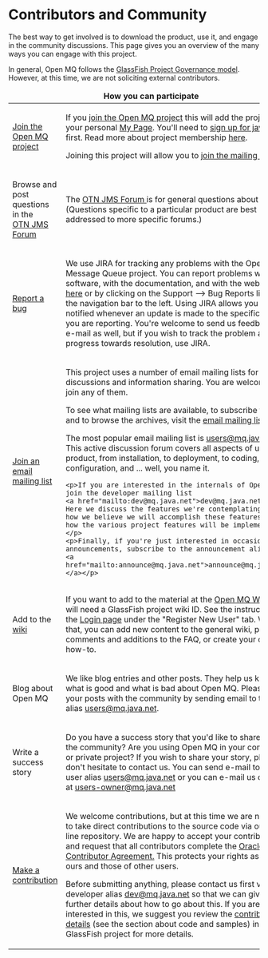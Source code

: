 # Contributors and Community 

<p>The best way to get involved is to download the product, use it, and engage in the community discussions. This page gives you an overview of the many ways you can engage with this project. </p>
<p>In general, Open MQ follows the <a href="https://glassfish.java.net/public/GovernancePolicy.html">GlassFish Project Governance model</a>. However, at this time, we are not soliciting external contributors. </p>
<table width="90%" border="0" cellpadding="3" cellspacing="3" class="generic1">
  <thead><tr>
    <td colspan="2" scope="col"><div align="center"><strong>How you can participate </strong></div></td>
  </tr> </thead>
  <tbody> <tr>
    <td><p><a href="http://java.net/projects/mq/watch">Join the Open MQ project</a>
    <td><p>If you <a href="http://java.net/projects/mq/watch">join the Open MQ project</a>
    this will add the project to your personal <a href="https://java.net/mypage">My Page</a>.
    You'll need to <a href="https://java.net/people/new">sign up for java.net</a> first.
    Read more about project membership <a href="community.html">here</a>. 
    <p>Joining this project will allow you to <a href="https://java.net/projects/mq/lists">join the mailing lists</a>.
  <tr>
    <td><p>Browse and post questions in the <br> 
    <a href="https://forums.oracle.com/forums/forum.jspa?forumID=974&start=0">OTN JMS Forum </a>
    <td><p>The <a href="https://forums.oracle.com/forums/forum.jspa?forumID=974&start=0">OTN JMS Forum </a> is for general questions about JMS.
    (Questions specific to a particular product are best addressed to more specific forums.)
  <tr>
    <td><p><a href="https://java.net/jira/browse/MQ">Report a bug </a>
    <td><p>We use JIRA for tracking any problems with the Open Message Queue project. 
    You can report problems with the software, with the documentation, and with the website 
    <a href="https://java.net/jira/browse/MQ">here</a> or by clicking on the
    Support --> Bug Reports link in  the navigation bar to the left. 
    Using JIRA allows you to be notified whenever an update is made to the specific issue you are reporting.
    You're welcome to send us feedback via e-mail as well, but if you wish to track the problem and our progress towards resolution, use JIRA.
  <tr>
    <td><p><a href="http://java.net/projects/mq/lists">Join an email mailing list </a>
    <td><p>This project uses a number of email mailing lists for discussions and information sharing. You are welcome to join any of them.
    <p>To see what mailing lists are available, to subscribe to them, and to browse the archives, visit the 
    <a href="http://java.net/projects/mq/lists">email mailing lists page</a> 
    <p>The most popular email mailing list is <a href="mailto:users@mq.java.net">users@mq.java.net</a>. 
    This active discussion forum covers all aspects of using the product, from installation, to deployment, to coding, configuration, and ... well, you name it.

    <p>If you are interested in the internals of Open MQ, join the developer mailing list
    <a href="mailto:dev@mq.java.net">dev@mq.java.net</a>. Here we discuss the features we're contemplating, 
    how we believe we will accomplish these features and how the various project features will be implemented. </p>
    <p>Finally, if you're just interested in occasional announcements, subscribe to the announcement alias 
    <a href="mailto:announce@mq.java.net">announce@mq.java.net </a></p>
  <tr>
    <td><p>Add to the <a href="https://wikis.oracle.com/display/GlassFish/OpenMessageQueue">wiki</a> 
    <td><p>If you want to add to the material at the <a href="https://wikis.oracle.com/display/GlassFish/OpenMessageQueue">Open MQ Wiki</a>
    you will need a GlassFish project wiki ID. 
    See the instructions at the <a href="http://wiki.glassfish.java.net/Login.jsp">Login page</a> under the &quot;Register New User&quot; tab. 
    With that, you can add new content to the general wiki, post comments and additions to the FAQ, or create your own how-to.
  <tr>
    <td><p>Blog about<br> Open MQ 
    <td><p>We like blog entries and other posts. They help us know what is good and what is bad about Open MQ.
    Please share your posts with the community by sending email to the user alias <a href="mailto:users@mq.java.net">users@mq.java.net</a>.
  <tr>
    <td><p>Write a success story 
    <td><p>Do you have a success story that you'd like to share with the community? Are you using Open MQ in your community or private project?
    If you wish to share your story, please don't hesitate to contact us. You can send e-mail to the 
    user alias <a href="mailto:users@mq.java.net">users@mq.java.net</a> or you can e-mail us directly at 
    <a href="mailto:users-owner@mq.java.net">users-owner@mq.java.net </a></td>
  </tr>
  <tr>
    <td><p><a href="community.html#contrib">Make a contribution</a> 
    <td><p>We welcome contributions, but at this time we are not able to take direct contributions to the source code via our on-line repository. 
      We are happy to accept your contributions and request that all contributors complete the <a href="http://oss.oracle.com/oca.pdf">Oracle Contributor Agreement.</a> 
      This protects your rights as well as ours and those of other users. 
      <p>Before  submitting anything, please contact us first via the developer alias
      <a href="mailto:dev@mq.java.net">dev@mq.java.net</a> so that we can give you further details about how to go about this.  
      If you are interested in this, we suggest you review the <a href="https://glassfish.java.net/public/devindex.html">contributor details</a> 
      (see the section about code and samples) in the GlassFish project for more details. </p>

